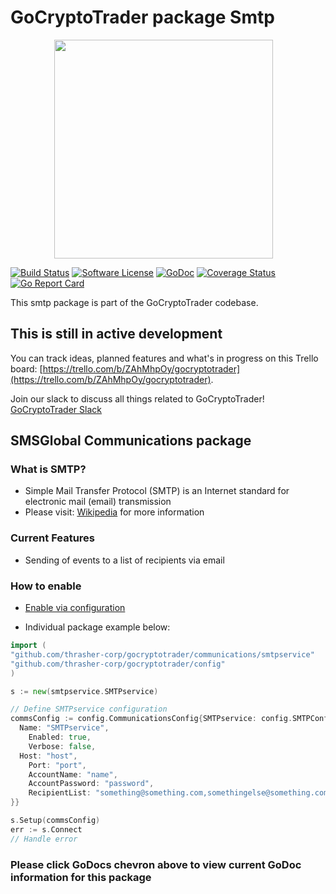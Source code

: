# GoCryptoTrader package Smtp

<img src="https://github.com/thrasher-corp/gocryptotrader/blob/master/web/src/assets/page-logo.png?raw=true" width="350px" height="350px" hspace="70">


[![Build Status](https://github.com/thrasher-corp/gocryptotrader/actions/workflows/tests.yml/badge.svg?branch=master)](https://github.com/thrasher-corp/gocryptotrader/actions/workflows/tests.yml)
[![Software License](https://img.shields.io/badge/License-MIT-orange.svg?style=flat-square)](https://github.com/thrasher-corp/gocryptotrader/blob/master/LICENSE)
[![GoDoc](https://godoc.org/github.com/thrasher-corp/gocryptotrader?status.svg)](https://godoc.org/github.com/thrasher-corp/gocryptotrader/communications/smtp)
[![Coverage Status](http://codecov.io/github/thrasher-corp/gocryptotrader/coverage.svg?branch=master)](http://codecov.io/github/thrasher-corp/gocryptotrader?branch=master)
[![Go Report Card](https://goreportcard.com/badge/github.com/thrasher-corp/gocryptotrader)](https://goreportcard.com/report/github.com/thrasher-corp/gocryptotrader)


This smtp package is part of the GoCryptoTrader codebase.

## This is still in active development

You can track ideas, planned features and what's in progress on this Trello board: [https://trello.com/b/ZAhMhpOy/gocryptotrader](https://trello.com/b/ZAhMhpOy/gocryptotrader).

Join our slack to discuss all things related to GoCryptoTrader! [GoCryptoTrader Slack](https://join.slack.com/t/gocryptotrader/shared_invite/enQtNTQ5NDAxMjA2Mjc5LTc5ZDE1ZTNiOGM3ZGMyMmY1NTAxYWZhODE0MWM5N2JlZDk1NDU0YTViYzk4NTk3OTRiMDQzNGQ1YTc4YmRlMTk)

## SMSGlobal Communications package

### What is SMTP?

+ Simple Mail Transfer Protocol (SMTP) is an Internet standard for electronic mail (email) transmission
+ Please visit: [Wikipedia](https://en.wikipedia.org/wiki/Simple_Mail_Transfer_Protocol) for more information

### Current Features

+ Sending of events to a list of recipients via email

### How to enable

+ [Enable via configuration](https://github.com/thrasher-corp/gocryptotrader/tree/master/config#enable-communications-via-config-example)

+ Individual package example below:
```go
import (
"github.com/thrasher-corp/gocryptotrader/communications/smtpservice"
"github.com/thrasher-corp/gocryptotrader/config"
)

s := new(smtpservice.SMTPservice)

// Define SMTPservice configuration
commsConfig := config.CommunicationsConfig{SMTPservice: config.SMTPConfig{
  Name: "SMTPservice",
	Enabled: true,
	Verbose: false,
  Host: "host",
	Port: "port",
	AccountName: "name",
	AccountPassword: "password",
	RecipientList: "something@something.com,somethingelse@something.com"
}}

s.Setup(commsConfig)
err := s.Connect
// Handle error
```

### Please click GoDocs chevron above to view current GoDoc information for this package


